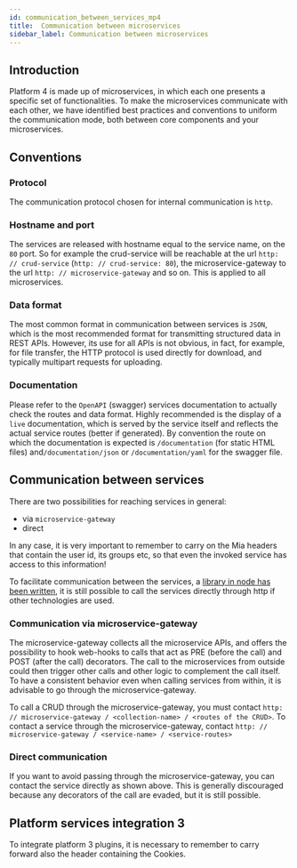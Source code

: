 ```yaml
---
id: communication_between_services_mp4
title:  Communication between microservices
sidebar_label: Communication between microservices
---
```

## Introduction

Platform 4 is made up of microservices, in which each one presents a specific set of functionalities. To make the microservices communicate with each other, we have identified best practices and conventions to uniform the communication mode, both between core components and your microservices.

## Conventions

### Protocol

The communication protocol chosen for internal communication is `http`.

### Hostname and port

The services are released with hostname equal to the service name, on the `80` port. So for example the crud-service will be reachable at the url `http: // crud-service` (`http: // crud-service: 80`), the microservice-gateway to the url `http: // microservice-gateway` and so on. This is applied to all microservices.

### Data format

The most common format in communication between services is `JSON`, which is the most recommended format for transmitting structured data in REST APIs.
However, its use for all APIs is not obvious, in fact, for example, for file transfer, the HTTP protocol is used directly for download, and typically multipart requests for uploading.

### Documentation

Please refer to the `OpenAPI` (swagger) services documentation to actually check the routes and data format. Highly recommended is the display of a `live` documentation, which is served by the service itself and reflects the actual service routes (better if generated). By convention the route on which the documentation is expected is `/documentation` (for static HTML files) and`/documentation/json` or `/documentation/yaml` for the swagger file.

## Communication between services

There are two possibilities for reaching services in general:

- via `microservice-gateway`
- direct

In any case, it is very important to remember to carry on the Mia headers that contain the user id, its groups etc, so that even the invoked service has access to this information!

To facilitate communication between the services, a [library in node has been written](../development_suite/api-console/api-design/plugin_baas_4.md), it is still possible to call the services directly through http if other technologies are used.

### Communication via microservice-gateway

The microservice-gateway collects all the microservice APIs, and offers the possibility to hook web-hooks to calls that act as PRE (before the call) and POST (after the call) decorators. The call to the microservices from outside could then trigger other calls and other logic to complement the call itself. To have a consistent behavior even when calling services from within, it is advisable to go through the microservice-gateway.

To call a CRUD through the microservice-gateway, you must contact `http: // microservice-gateway / <collection-name> / <routes of the CRUD>`.
To contact a service through the microservice-gateway, contact `http: // microservice-gateway / <service-name> / <service-routes>`

### Direct communication

If you want to avoid passing through the microservice-gateway, you can contact the service directly as shown above. This is generally discouraged because any decorators of the call are evaded, but it is still possible.

## Platform services integration 3

To integrate platform 3 plugins, it is necessary to remember to carry forward also the header containing the Cookies.
